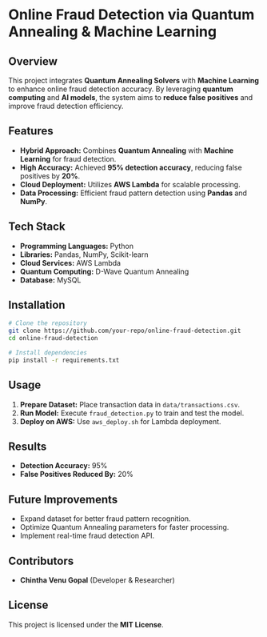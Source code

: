 # Online Fraud Detection via Quantum Annealing & Machine Learning

## Overview
This project integrates **Quantum Annealing Solvers** with **Machine Learning** to enhance online fraud detection accuracy. By leveraging **quantum computing** and **AI models**, the system aims to **reduce false positives** and improve fraud detection efficiency.

## Features
- **Hybrid Approach:** Combines **Quantum Annealing** with **Machine Learning** for fraud detection.
- **High Accuracy:** Achieved **95% detection accuracy**, reducing false positives by **20%**.
- **Cloud Deployment:** Utilizes **AWS Lambda** for scalable processing.
- **Data Processing:** Efficient fraud pattern detection using **Pandas** and **NumPy**.

## Tech Stack
- **Programming Languages:** Python
- **Libraries:** Pandas, NumPy, Scikit-learn
- **Cloud Services:** AWS Lambda
- **Quantum Computing:** D-Wave Quantum Annealing
- **Database:** MySQL

## Installation
```bash
# Clone the repository
git clone https://github.com/your-repo/online-fraud-detection.git
cd online-fraud-detection

# Install dependencies
pip install -r requirements.txt
```

## Usage
1. **Prepare Dataset:** Place transaction data in `data/transactions.csv`.
2. **Run Model:** Execute `fraud_detection.py` to train and test the model.
3. **Deploy on AWS:** Use `aws_deploy.sh` for Lambda deployment.

## Results
- **Detection Accuracy:** 95%
- **False Positives Reduced By:** 20%

## Future Improvements
- Expand dataset for better fraud pattern recognition.
- Optimize Quantum Annealing parameters for faster processing.
- Implement real-time fraud detection API.

## Contributors
- **Chintha Venu Gopal** (Developer & Researcher)

## License
This project is licensed under the **MIT License**.
